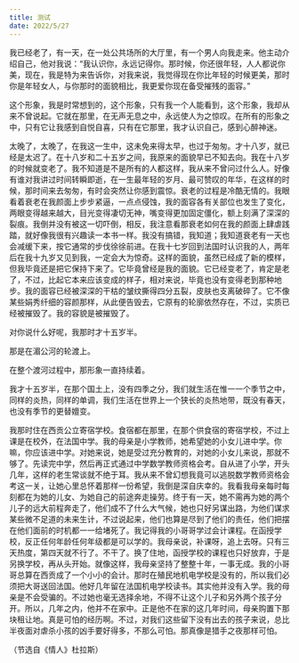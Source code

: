 ```yaml
---
title: 测试
date: 2022/5/27
---
```


我已经老了，有一天，在一处公共场所的大厅里，有一个男人向我走来。他主动介绍自己，他对我说：“我认识你，永远记得你。那时候，你还很年轻，人人都说你美，现在，我是特为来告诉你，对我来说，我觉得现在你比年轻的时候更美，那时你是年轻女人，与你那时的面貌相比，我更爱你现在备受摧残的面容。”

这个形象，我是时常想到的，这个形象，只有我一个人能看到，这个形象，我却从来不曾说起。它就在那里，在无声无息之中，永远使人为之惊叹。在所有的形象之中，只有它让我感到自悦自喜，只有在它那里，我才认识自己，感到心醉神迷。

太晚了，太晚了，在我这一生中，这未免来得太早，也过于匆匆。才十八岁，就已经是太迟了。在十八岁和二十五岁之间，我原来的面貌早已不知去向。我在十八岁的时候就变老了。我不知道是不是所有的人都这样，我从来不曾问过什么人。好像有谁对我讲过时间转瞬即逝，在一生最年轻的岁月、最可赞叹的年华，在这样的时候，那时间来去匆匆，有时会突然让你感到震惊。衰老的过程是冷酷无情的。我眼看着衰老在我颜面上步步紧逼，一点点侵蚀，我的面容各有关部位也发生了变化，两眼变得越来越大，目光变得凄切无神，嘴变得更加固定僵化，额上刻满了深深的裂痕。我倒并没有被这一切吓倒，相反，我注意看那衰老如何在我的颜面上肆虐践踏，就好像我很有兴趣读一本书一样。我没有搞错，我知道；我知道衰老有一天也会减缓下来，按它通常的步伐徐徐前进。在我十七岁回到法国时认识我的人，两年后在我十九岁又见到我，一定会大为惊奇。这样的面貌，虽然已经成了新的模样，但我毕竟还是把它保持下来了。它毕竟曾经是我的面貌。它已经变老了，肯定是老了，不过，比起它本来应该变成的样子，相对来说，毕竟也没有变得老到那种地步。我的面容已经被深深的干枯的皱纹撕得四分五裂，皮肤也支离破碎了。它不像某些娟秀纤细的容颜那样，从此便告毁去，它原有的轮廓依然存在，不过，实质已经被摧毁了。我的容貌是被摧毁了。

对你说什么好呢，我那时才十五岁半。

那是在湄公河的轮渡上。

在整个渡河过程中，那形象一直持续着。

我才十五岁半，在那个国土上，没有四季之分，我们就生活在惟一一个季节之中，同样的炎热，同样的单调，我们生活在世界上一个狭长的炎热地带，既没有春天，也没有季节的更替嬗变。

我那时住在西贡公立寄宿学校。食宿都在那里，在那个供食宿的寄宿学校，不过上课是在校外，在法国中学。我的母亲是小学教师，她希望她的小女儿进中学。你嘛，你应该进中学。对她来说，她是受过充分教育的，对她的小女儿来说，那就不够了。先读完中学，然后再正式通过中学数学教师资格会考。自从进了小学，开头几年，这样的老生常谈就不绝于耳。我从来不曾幻想我竟可以逃脱数学教师资格会考这一关，让她心里总怀着那样一份希望，我倒是深自庆幸的。我看我母亲每时每刻都在为她的儿女、为她自己的前途奔走操劳。终于有一天，她不需再为她的两个儿子的远大前程奔走了，他们成不了什么大气候，她也只好另谋出路，为他们谋求某些微不足道的未来生计，不过说起来，他们也算是尽到了他们的责任，他们把摆在他们面前的时机都一一给堵死了。我记得我的小哥哥学过会计课程。在函授学校，反正任何年龄任何年级都是可以学的。我母亲说，补课呀，追上去呀。只有三天热度，第四天就不行了。不干了。换了住地，函授学校的课程也只好放弃，于是另换学校，再从头开始。就像这样，我母亲坚持了整整十年，一事无成。我的小哥哥总算在西贡成了一个小小的会计。那时在殖民地机电学校是没有的，所以我们必须把大哥送回法国。他好几年留在法国机电学校读书。其实他并没有入学。我的母亲是不会受骗的。不过她也毫无选择余地，不得不让这个儿子和另外两个孩子分开。所以，几年之内，他并不在家中。正是他不在家的这几年时间，母亲购置下那块租让地。真是可怕的经历啊。不过，对我们这些留下没有出去的孩子来说，总比半夜面对虐杀小孩的凶手要好得多，不那么可怕。那真像是猎手之夜那样可怕。

（节选自《情人》杜拉斯）
